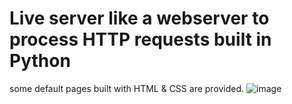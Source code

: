 # Live server like a webserver to process HTTP requests built in Python
some default pages built with HTML & CSS are provided.
![image](https://github.com/menta8seca/python_web_server/assets/101409964/c1e5cfe3-7fc4-41e9-bcdb-12902f5e7946)
